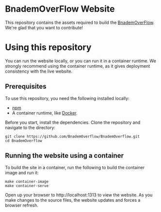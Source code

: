 # BnademOverFlow Website

This repository contains the assets required to build the [BnademOverFlow](https://bnademoverflow.com). We're glad that you want to contribute!

# Using this repository

You can run the website locally, or you can run it in a container runtime. We strongly recommend using the container runtime, as it gives deployment consistency with the live website.

## Prerequisites

To use this repository, you need the following installed locally:

- [npm](https://www.npmjs.com/)
- A container runtime, like [Docker](https://www.docker.com/).

Before you start, install the dependencies. Clone the repository and navigate to the directory:

```
git clone https://github.com/BnademOverflow/BnademOverflow.git
cd BnademOverflow
```

## Running the website using a container

To build the site in a container, run the following to build the container image and run it:

```
make container-image
make container-serve
```

Open up your browser to http://localhost:1313 to view the website. As you make changes to the source files, the website updates and forces a browser refresh.

# Code of conduct

Participation in the BnademOverFlow community is governed by the [Code of Conduct](https://github.com/BnademOverflow/BnademOverflow/blob/main/Code_of_Conduct.md).

# Thank you!

BnademOverFlow Thanks the community , and appreciate your contributions to our website!
